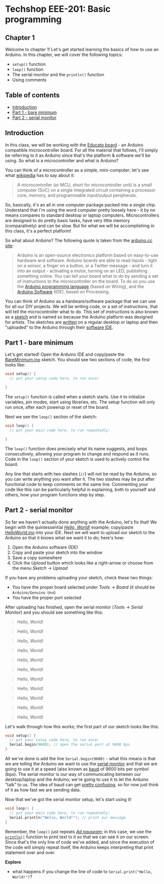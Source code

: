 # Techshop EEE-201: Basic programming

## Chapter 1

Welcome to chapter 1!  Let's get started learning the basics of how to use an Arduino.  In this chapter, we will cover the following topics:

- `setup()` function
- `loop()` function
- The serial monitor and the `println()` function
- Using comments

## Table of contents

* [Introduction](#introduction)
* [Part 1 - bare minimum](#part-1---bare-minimum)
* [Part 2 - serial monitor](#part-2---serial-monitor)

## Introduction

In this class, we will be working with the [Educato board](https://moderndevice.com/product/educato/) - an Arduino compatible microcontroller board.  For all the material that follows, I'll simply be referring to it as Arduino since that's the platform & software we'll be using.  So what is a microcontroller and what is Arduino?

You can think of a microcontroller as a simple, mini-computer; let's see what [wikipedia](https://en.wikipedia.org/wiki/Microcontroller) has to say about it:
> A microcontroller (or MCU, short for microcontroller unit) is a small computer (SoC) on a single integrated circuit containing a processor core, memory, and programmable input/output peripherals.

So, basically, it's an all in one computer package packed into a single chip.  Understand that I'm using the word computer pretty loosely here - it by no means compares to standard desktop or laptop computers.  Microcontrollers are designed to do pretty basic tasks, have very little memory (comparatively) and can be slow.  But for what we will be accomplishing in this class, it's a perfect platform!

So what about Arduino?  The following quote is taken from the [arduino.cc site](https://www.arduino.cc/en/Guide/Introduction):
> Arduino is an open-source electronics platform based on easy-to-use hardware and software. Arduino boards are able to read inputs - light on a sensor, a finger on a button, or a Twitter message - and turn it into an output - activating a motor, turning on an LED, publishing something online. You can tell your board what to do by sending a set of instructions to the microcontroller on the board. To do so you use the [Arduino programming language](https://www.arduino.cc/en/Reference/HomePage) (based on Wiring), and the [Arduino Software](https://www.arduino.cc/en/Reference/HomePage) (IDE), based on Processing.

You can think of Arduino as a hardware/software package that we can use for all our DIY projects.  We will be writing code, or a set of instructions, that will tell the microcontroller what to do.  This set of instructions is also known as a [sketch](https://www.arduino.cc/en/Tutorial/Sketch) and is named so because the Arduino platform was designed for artists.  The sketches are [written](https://www.arduino.cc/en/Reference/HomePage) on a regular desktop or laptop and then "uploaded" to the Arduino through their [software IDE](https://www.arduino.cc/en/Guide/Environment).


## Part 1 - bare minimum

Let's get started!  Open the Arduino IDE and copy/paste the [BareMinimum.ino](https://github.com/ConstantinoSchillebeeckx/Techshop-EEE-201/blob/master/chapter_1/BareMinimum.ino) sketch.  You should see two sections of code, the first looks like:
```c
void setup() {
  // put your setup code here, to run once:

}
```
The `setup()` function is called when a sketch starts. Use it to initialize variables, pin modes, start using libraries, etc. The setup function will only run once, after each powerup or reset of the board.

Next we see the `loop()` section of the sketch:
```c
void loop() {
  // put your main code here, to run repeatedly:

}
```
The `loop()` function does precisely what its name suggests, and loops consecutively, allowing your program to change and respond as it runs. Code in the `loop()` section of your sketch is used to actively control the board.

Any line that starts with two slashes (`//`) will not be read by the Arduino, so you can write anything you want after it. The two slashes may be put after functional code to keep comments on the same line. Commenting your code like this can be particularly helpful in explaining, both to yourself and others, how your program functions step by step.

## Part 2 - serial monitor

So far we haven't actually done anything with the Arduino, let's fix that!  We begin with the quintessential [*Hello, World!*](https://en.wikipedia.org/wiki/%22Hello,_World!%22_program) example; copy/paste [HelloWorld.ino](https://github.com/ConstantinoSchillebeeckx/Techshop-EEE-201/blob/master/chapter_1/BareMinimum.ino) into your IDE.  Next we will want to upload our sketch to the Arduino so that it knows what we want it to do; here's how:

1. Open the Arduino software (IDE)
2. Copy and paste your sketch into the window
3. Save a copy somewhere
4. Click the *Upload* button which looks like a right-arrow or choose from the menu *Sketch -> Upload*

If you have any problems uploading your sketch, check these two things:

- You have the proper board selected under *Tools -> Board* (it should be `Arduino/Genuino Uno`)
- You have the proper port selected

After uploading has finished, open the serial monitor (*Tools* -> *Serial Monitor*) and you should see something like this:

> Hello, World!

> Hello, World!

> Hello, World!

> Hello, World!

> Hello, World!

> Hello, World!

> Hello, World!

> Hello, World!

> Hello, World!

> Hello, World!

> Hello, World!

Let's walk through how this works; the first part of our sketch looks like this:
```c
void setup() {
  // put your setup code here, to run once:
  Serial.begin(9600); // open the serial port at 9600 bps
}
```

All we've done is add the line `Serial.begin(9600)` - what this means is that we are telling the Arduino we want to use the [serial monitor](https://www.arduino.cc/en/Reference/Serial) and that we are going to use it at a speed (also known as [baud](https://en.wikipedia.org/wiki/Baud) of 9600 bits per symbol (bps).  The serial monitor is our way of communicating between our desktop/laptop and the Arduino; we're going to use it to let the Arduino "talk" to us.  The idea of baud can get [pretty confusing](http://www.tldp.org/HOWTO/Modem-HOWTO-23.html), so for now just think of it as how fast we are sending data.

Now that we've got the serial monitor setup, let's start using it!
```c
void loop() {
  // put your main code here, to run repeatedly:
  Serial.println("Hello, World!"); // print our message
}
```

Remember, the `loop()` just repeats [*Ad nauseam*](https://en.wikipedia.org/wiki/Ad_nauseam); in this case, we use the [`println()`](https://www.arduino.cc/en/Serial/Println) function to print text to it so that we can see it on our screen.  Since that's the only line of code we've added, and since the execution of the code will simply repeat itself, the Arduino keeps interpreting that print statement over and over.

**Explore**

- what happens if you change the line of code to `Serial.print("Hello, World!")`?

